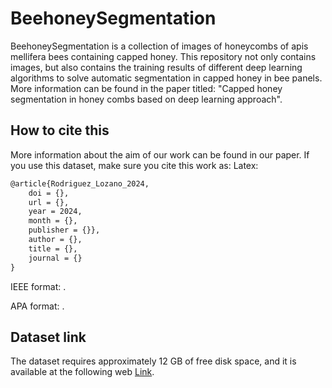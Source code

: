 # BeehoneySegmentation
BeehoneySegmentation is a collection of images of honeycombs of apis mellifera bees containing capped honey. This repository not only contains images, but also contains the training results of different deep learning algorithms to solve automatic segmentation in capped honey in bee panels. More information can be found in the paper titled: "Capped honey segmentation in honey combs based on deep learning approach".

## How to cite this
More information about the aim of our work can be found in our paper. If you use this dataset, make sure you cite this work as:
Latex:
```latex
@article{Rodriguez_Lozano_2024,
	doi = {},
	url = {},
	year = 2024,
	month = {},
	publisher = {}},
	author = {},
	title = {},
	journal = {}
}
```
IEEE format: .

APA format: .

## Dataset link
The dataset requires approximately 12 GB of free disk space, and it is available at the following web [Link](https://drive.google.com/file/d/1X-zKIDUBxo5zZ5cbTbMBxr97cCm5nnH-/view?usp=drive_link).

